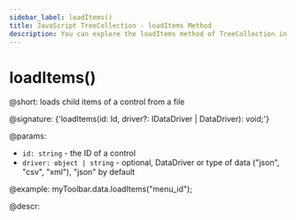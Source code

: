 ```yaml
---
sidebar_label: loadItems()
title: JavaScript TreeCollection - loadItems Method 
description: You can explore the loadItems method of TreeCollection in the documentation of the DHTMLX JavaScript UI library. Browse developer guides and API reference, try out code examples and live demos, and download a free 30-day evaluation version of DHTMLX Suite 7.
---
```


# loadItems()

@short: loads child items of a control from a file

@signature: {'loadItems(id: Id, driver?: IDataDriver | DataDriver): void;'}

@params:
- `id: string` - the ID of a control
- `driver: object | string` - optional, DataDriver or type of data ("json", "csv", "xml"), "json" by default

@example:
myToolbar.data.loadItems("menu_id");

@descr:
